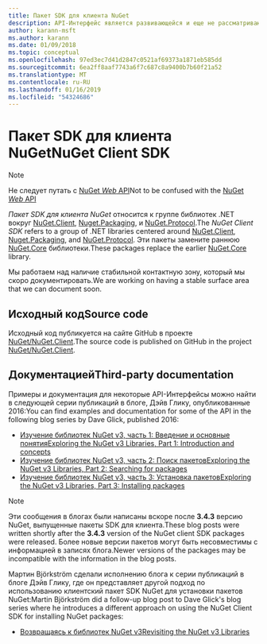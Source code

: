 ```yaml
---
title: Пакет SDK для клиента NuGet
description: API-Интерфейс является развивающейся и еще не рассматриваются, но примеры доступны в блоге Дэйв Глику.
author: karann-msft
ms.author: karann
ms.date: 01/09/2018
ms.topic: conceptual
ms.openlocfilehash: 97ed3ec7d41d2847c0521af69373a1871eb585dd
ms.sourcegitcommit: 6ea2ff8aaf7743a6f7c687c8a9400b7b60f21a52
ms.translationtype: MT
ms.contentlocale: ru-RU
ms.lasthandoff: 01/16/2019
ms.locfileid: "54324686"
---
```

# <a name="nuget-client-sdk"></a><span data-ttu-id="1e912-103">Пакет SDK для клиента NuGet</span><span class="sxs-lookup"><span data-stu-id="1e912-103">NuGet Client SDK</span></span>

> [!Note]
> <span data-ttu-id="1e912-104">Не следует путать с [NuGet *Web* API](https://docs.microsoft.com/en-us/nuget/api/overview)</span><span class="sxs-lookup"><span data-stu-id="1e912-104">Not to be confused with the [NuGet *Web* API](https://docs.microsoft.com/en-us/nuget/api/overview)</span></span>

<span data-ttu-id="1e912-105">*Пакет SDK для клиента NuGet* относится к группе библиотек .NET вокруг [NuGet.Client](https://www.nuget.org/packages/NuGet.Client), [Nuget.Packaging](https://www.nuget.org/packages/NuGet.Packaging), и [NuGet.Protocol](https://www.nuget.org/packages/NuGet.Protocol).</span><span class="sxs-lookup"><span data-stu-id="1e912-105">The *NuGet Client SDK* refers to a group of .NET libraries centered around [NuGet.Client](https://www.nuget.org/packages/NuGet.Client), [Nuget.Packaging](https://www.nuget.org/packages/NuGet.Packaging), and [NuGet.Protocol](https://www.nuget.org/packages/NuGet.Protocol).</span></span> <span data-ttu-id="1e912-106">Эти пакеты замените раннюю [NuGet.Core](https://www.nuget.org/packages/NuGet.Core/) библиотеки.</span><span class="sxs-lookup"><span data-stu-id="1e912-106">These packages replace the earlier [NuGet.Core](https://www.nuget.org/packages/NuGet.Core/) library.</span></span>

<span data-ttu-id="1e912-107">Мы работаем над наличие стабильной контактную зону, который мы скоро документировать.</span><span class="sxs-lookup"><span data-stu-id="1e912-107">We are working on having a stable surface area that we can document soon.</span></span>

## <a name="source-code"></a><span data-ttu-id="1e912-108">Исходный код</span><span class="sxs-lookup"><span data-stu-id="1e912-108">Source code</span></span>

<span data-ttu-id="1e912-109">Исходный код публикуется на сайте GitHub в проекте [NuGet/NuGet.Client](https://github.com/NuGet/NuGet.Client).</span><span class="sxs-lookup"><span data-stu-id="1e912-109">The source code is published on GitHub in the project [NuGet/NuGet.Client](https://github.com/NuGet/NuGet.Client).</span></span>

## <a name="third-party-documentation"></a><span data-ttu-id="1e912-110">Документацией</span><span class="sxs-lookup"><span data-stu-id="1e912-110">Third-party documentation</span></span>

<span data-ttu-id="1e912-111">Примеры и документация для некоторые API-Интерфейсы можно найти в следующей серии публикаций в блоге, Дэйв Глику, опубликованные 2016:</span><span class="sxs-lookup"><span data-stu-id="1e912-111">You can find examples and documentation for some of the API in the following blog series by Dave Glick, published 2016:</span></span>

- [<span data-ttu-id="1e912-112">Изучение библиотек NuGet v3, часть 1: Введение и основные понятия</span><span class="sxs-lookup"><span data-stu-id="1e912-112">Exploring the NuGet v3 Libraries, Part 1: Introduction and concepts</span></span>](http://daveaglick.com/posts/exploring-the-nuget-v3-libraries-part-1)
- [<span data-ttu-id="1e912-113">Изучение библиотек NuGet v3, часть 2: Поиск пакетов</span><span class="sxs-lookup"><span data-stu-id="1e912-113">Exploring the NuGet v3 Libraries, Part 2: Searching for packages</span></span>](http://daveaglick.com/posts/exploring-the-nuget-v3-libraries-part-2)
- [<span data-ttu-id="1e912-114">Изучение библиотек NuGet v3, часть 3: Установка пакетов</span><span class="sxs-lookup"><span data-stu-id="1e912-114">Exploring the NuGet v3 Libraries, Part 3: Installing packages</span></span>](http://daveaglick.com/posts/exploring-the-nuget-v3-libraries-part-3)

> [!Note]
> <span data-ttu-id="1e912-115">Эти сообщения в блогах были написаны вскоре после **3.4.3** версию NuGet, выпущенные пакеты SDK для клиента.</span><span class="sxs-lookup"><span data-stu-id="1e912-115">These blog posts were written shortly after the **3.4.3** version of the NuGet client SDK packages were released.</span></span>
> <span data-ttu-id="1e912-116">Более новые версии пакетов могут быть несовместимы с информацией в записях блога.</span><span class="sxs-lookup"><span data-stu-id="1e912-116">Newer versions of the packages may be incompatible with the information in the blog posts.</span></span>

<span data-ttu-id="1e912-117">Мартин Björkström сделали исполнению блога к серии публикаций в блоге Дэйв Глику, где он представляет другой подход по использованию клиентский пакет SDK NuGet для установки пакетов NuGet:</span><span class="sxs-lookup"><span data-stu-id="1e912-117">Martin Björkström did a follow-up blog post to Dave Glick's blog series where he introduces a different approach on using the NuGet Client SDK for installing NuGet packages:</span></span>

- [<span data-ttu-id="1e912-118">Возвращаясь к библиотек NuGet v3</span><span class="sxs-lookup"><span data-stu-id="1e912-118">Revisiting the NuGet v3 Libraries</span></span>](https://martinbjorkstrom.com/posts/2018-09-19-revisiting-nuget-client-libraries)
